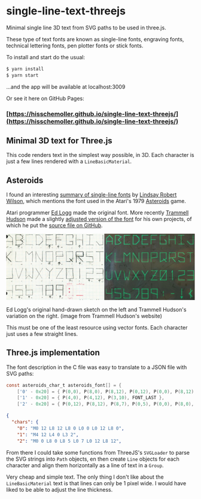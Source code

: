 # single-line-text-threejs
Minimal single line 3D text from SVG paths to be used in three.js. 

These type of text fonts are known as single-line fonts, engraving fonts, technical lettering fonts, pen plotter fonts or stick fonts.

To install and start do the usual:

```bash
$ yarn install
$ yarn start
```
...and the app will be available at localhost:3009

Or see it here on GitHub Pages: 
### [https://hisschemoller.github.io/single-line-text-threejs/](https://hisschemoller.github.io/single-line-text-threejs/)

## Minimal 3D text for Three.js
This code renders text in the simplest way possible, in 3D. Each character is just a few lines rendered with a `LineBasicMaterial`.

## Asteroids
I found an interesting [summary of single-line fonts](http://www.imajeenyus.com/computer/20150110_single_line_fonts/index.shtml) by [Lindsay Robert Wilson](http://www.imajeenyus.com/about_me.shtml), which mentions the font used in the Atari's 1979 [Asteroids](https://en.wikipedia.org/wiki/Asteroids_(video_game)) game.

Atari programmer [Ed Logg](https://en.wikipedia.org/wiki/Ed_Logg) made the original font. More recently [Trammell Hudson](https://trmm.net/About) made a slightly [adjusted version of the font](https://trmm.net/Asteroids_font) for his own projects, of which he put the [source file on GitHub](https://github.com/osresearch/vst/blob/master/teensyv/asteroids_font.c).

![Asteroids](public/img/ed_logg_asteroids.jpg?raw=true 'Asteroids')

Ed Logg's original hand-drawn sketch on the left and Trammell Hudson's variation on the right. (image from Trammell Hudson's website)

This must be one of the least resource using vector fonts. Each character just uses a few straight lines. 

## Three.js implementation

The font description in the C file was easy to translate to a JSON file with SVG paths:

```c
const asteroids_char_t asteroids_font[] = {
	['0' - 0x20] = { P(0,0), P(8,0), P(8,12), P(0,12), P(0,0), P(8,12), FONT_LAST },
	['1' - 0x20] = { P(4,0), P(4,12), P(3,10), FONT_LAST },
	['2' - 0x20] = { P(0,12), P(8,12), P(8,7), P(0,5), P(0,0), P(8,0), FONT_LAST },
```

```json
{
  "chars": {
    "0": "M0 12 L8 12 L8 0 L0 0 L0 12 L8 0",
    "1": "M4 12 L4 0 L3 2",
    "2": "M0 0 L8 0 L8 5 L0 7 L0 12 L8 12",
```

From there I could take some functions from ThreeJS's `SVGLoader` to parse the SVG strings into `Path` objects, en then create `Line` objects for each character and align them horizontally as a line of text in a `Group`.

Very cheap and simple text. The only thing I don't like about the `LineBasicMaterial` text is that lines can only be 1 pixel wide. I would have liked to be able to adjust the line thickness.

